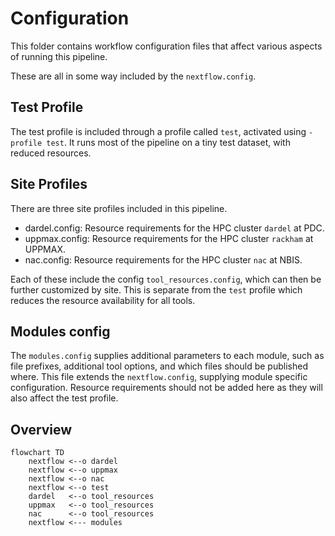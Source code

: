 # Configuration

This folder contains workflow configuration files that affect various
aspects of running this pipeline.

These are all in some way included by the `nextflow.config`.

## Test Profile

The test profile is included through a profile called `test`, activated
using `-profile test`. It runs most of the pipeline on a tiny test dataset,
with reduced resources.

## Site Profiles

There are three site profiles included in this pipeline.

- dardel.config: Resource requirements for the HPC cluster `dardel` at PDC.
- uppmax.config: Resource requirements for the HPC cluster `rackham` at UPPMAX.
- nac.config: Resource requirements for the HPC cluster `nac` at NBIS.

Each of these include the config `tool_resources.config`, which can then
be further customized by site. This is separate from the `test` profile
which reduces the resource availability for all tools.

## Modules config

The `modules.config` supplies additional parameters to each module, such
as file prefixes, additional tool options, and which files should be published
where. This file extends the `nextflow.config`, supplying module specific
configuration. Resource requirements should not be added here as they will
also affect the test profile.

## Overview

```mermaid
flowchart TD
    nextflow <--o dardel
    nextflow <--o uppmax
    nextflow <--o nac
    nextflow <--o test
    dardel   <--o tool_resources
    uppmax   <--o tool_resources
    nac      <--o tool_resources
    nextflow <--- modules
```